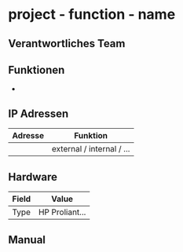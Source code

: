 # project - function - name
## Verantwortliches Team

## Funktionen
- 
## IP Adressen

| Adresse | Funktion                  |
| ------- | ------------------------- |
|         | external / internal / ... |
## Hardware

| Field | Value          |
| ----- | -------------- |
| Type  | HP Proliant... |
## Manual
